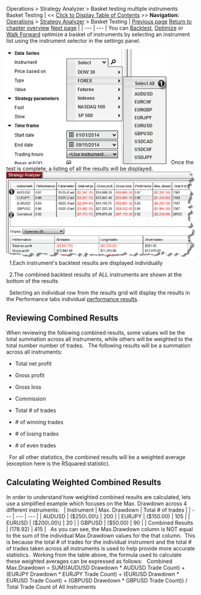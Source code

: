 ﻿
Operations \> Strategy Analyzer \> Basket testing multiple instruments
Basket Testing
| \<\< [Click to Display Table of Contents](basket_test.md) \>\> **Navigation:**     [Operations](operations.md) \> [Strategy Analyzer](strategy_analyzer.md) \> Basket Testing | [Previous page](understanding_historical_fill_.md) [Return to chapter overview](strategy_analyzer.md) [Next page](backtest_logs.md) |
| --- | --- |
You can [Backtest](backtest_a_strategy.md), [Optimize](optimize_a_strategy.md) or [Walk Forward](walk_forward_optimize_a_strate.md) optimize a basket of instruments by selecting an instrument list using the instrument selector in the settings panel. 

![StrategyAnalyzer_InstrumentList](strategyanalyzer_instrumentlist.png)
 
Once the test is complete, a listing of all the results will be displayed. 
 
![StrategyAnalyzer_BacketTest](strategyanalyzer_backettest.png)
 
1\.Each instrument's backtest results are displayed individually

 
2\.The combined backtest results of ALL instruments are shown at the bottom of the results

 
Selecting an individual row from the results grid will display the results in the Performance tabs individual [performance results](reviewing_performance_results.md).
 
## Reviewing Combined Results
When reviewing the following combined results, some values will be the total summation across all instruments, while others will be weighted to the total number number of trades.
 
The following results will be a summation across all instruments:
 
- Total net profit

- Gross profit

- Gross loss

- Commission

- Total \# of trades

- \# of winning trades

- \# of losing trades

- \# of even trades

 
For all other statistics, the combined results will be a weighted average (exception here is the RSquared statistic).
 
## Calculating Weighted Combined Results
In order to understand how weighted combined results are calculated, lets use a simplified example which focuses on the Max. Drawdown across 4 different instruments:
 
| Instrument | Max. Drawdown | Total \# of trades |
| --- | --- | --- |
| AUDUSD | ($250\.00\) | 200 |
| EURJPY | ($150\.00\) | 105 |
| EURUSD | ($200\.00\) | 20 |
| GBPUSD | ($50\.00\) | 90 |
| Combined Results | (178\.92\) | 415 |
 
As you can see, the Max.Drawdown column is NOT equal to the sum of the individual Max.Drawdown values for the that column.  This is because the total \# of trades for the individual instrument and the total \# of trades taken across all instruments is used to help provide more accurate statistics.  Working from the table above, the formula used to calculate these weighted averages can be expressed as follows:
 
Combined Max.Drawdown \= SUM((AUDUSD Drawdown \* AUDUSD Trade Count) \+ (EURJPY Drawdown \* EURJPY Trade Count) \+ (EURUSD Drawdown \* EURUSD Trade Count) \+ (GBPUSD Drawdown \* GBPUSD Trade Count)) / Total Trade Count of All Instruments 

